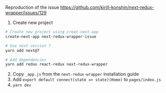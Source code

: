Reproduction of the issue https://github.com/kirill-konshin/next-redux-wrapper/issues/129

1. Create new project
```bash
# Create new project using creat-next-app
create-next-app next-redux-wrapper-issue

# Use next version 7
yarn add next@7

# Add dependencies
yarn add redux react-redux next-redux-wrapper
```

2. Copy `_app.js` from the `next-redux-wrapper` installation guide
3. Add `export default connect(state => state)(Home)` to `pages/index.js`
4. `yarn dev`

